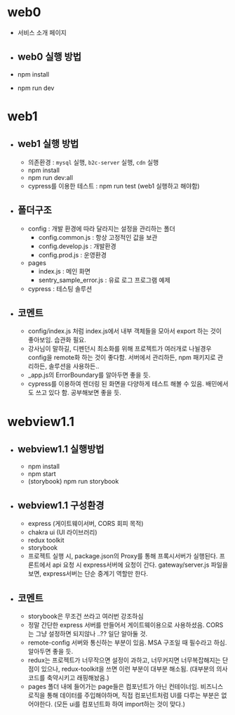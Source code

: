 # web0

- 서비스 소개 페이지

- ## web0 실행 방법

- npm install
- npm run dev

# web1

- ## web1 실행 방법
  - 의존환경 : `mysql` 실행, `b2c-server` 실행, `cdn` 실행
  - npm install
  - npm run dev:all
  - cypress를 이용한 테스트 : npm run test (web1 실행하고 해야함)
- ## 폴더구조
  - config : 개발 환경에 따라 달라지는 설정을 관리하는 폴더
    - config.common.js : 항상 고정적인 값을 보관
    - config.develop.js : 개발환경
    - config.prod.js : 운영환경
  - pages
    - index.js : 메인 화면
    - sentry_sample_error.js : 유료 로그 프로그램 예제
  - cypress : 테스팅 솔루션
- ## 코멘트
  - config/index.js 처럼 index.js에서 내부 객체들을 모아서 export 하는 것이 좋아보임. 습관화 필요.
  - 강사님이 말하길, 디펜던시 최소화를 위해 프로젝트가 여러개로 나뉠경우 config을 remote화 하는 것이 좋다함. 서버에서 관리하든, npm 패키지로 관리하든, 솔루션을 사용하든..
  - \_app.js의 ErrorBoundary를 알아두면 좋을 듯.
  - cypress를 이용하여 렌더링 된 화면을 다양하게 테스트 해볼 수 있음. 배민에서도 쓰고 있다 함. 공부해보면 좋을 듯.

# webview1.1

- ## webview1.1 실행방법
  - npm install
  - npm start
  - (storybook) npm run storybook
- ## webview1.1 구성환경
  - express (게이트웨이서버, CORS 회피 목적)
  - chakra ui (UI 라이브러리)
  - redux toolkit
  - storybook
  - 프로젝트 실행 시, package.json의 Proxy를 통해 프록시서버가 실행된다. 프론트에서 api 요청 시 express서버에 요청이 간다. gateway/server.js 파일을 보면, express서버는 단순 중계기 역할만 한다.
- ## 코멘트
  - storybook은 무조건 쓰라고 여러번 강조하심
  - 정말 간단한 express 서버를 만들어서 게이트웨이용으로 사용하셨음. CORS는 그냥 설정하면 되지않나 ..?? 일단 알아둘 것.
  - remote-config 서버와 통신하는 부분이 있음. MSA 구조일 때 필수라고 하심. 알아두면 좋을 듯.
  - redux는 프로젝트가 너무작으면 설정이 과하고, 너무커지면 너무복잡해지는 단점이 있으나, redux-toolkit을 쓰면 이런 부분이 대부분 해소됨. (대부분의 의사코드를 축약시키고 래핑해놨음.)
  - pages 폴더 내에 들어가는 page들은 컴포넌트가 아닌 컨테이너임. 비즈니스로직을 통해 데이터를 주입해야하며, 직접 컴포넌트처럼 UI를 다루는 부분은 없어야한다. (모든 ui를 컴포넌트화 하여 import하는 것이 맞다.)